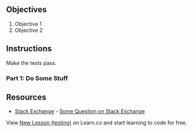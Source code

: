 ## Objectives

1. Objective 1
2. Objective 2

## Instructions

Make the tests pass.

### Part 1: Do Some Stuff

## Resources

* [Stack Exchange](http://www.stackexchange.com) - [Some Question on Stack Exchange](http://www.stackexchange.com/questions/123)

<p data-visibility='hidden'>View <a href='https://learn.co/lessons/new-lesson-testing'>New Lesson (testing)</a> on Learn.co and start learning to code for free.</p>
